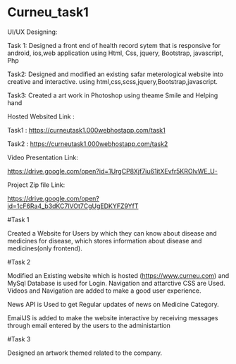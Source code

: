 # Curneu_task1

UI/UX Designing:

Task 1:
Designed a front end of health record sytem that is responsive for android, ios,web application
using Html, Css, jquery, Bootstrap, javascript, Php

Task2:
Designed and modified an existing safar meterological website into creative and interactive.
using html,css,scss,jquery,Bootstrap,javascript.

Task3:
Created a art work in Photoshop using theame Smile and Helping hand

Hosted Websited Link :

Task1 : https://curneutask1.000webhostapp.com/task1

Task2 : https://curneutask1.000webhostapp.com/task2

Video Presentation Link:

https://drive.google.com/open?id=1UrgCP8Xjf7iu61itXEvfr5KROlvWE_U-

Project Zip file Link:

https://drive.google.com/open?id=1cF6Ra4_b3dKC7lVOt7CgUgEDKYFZ9YfT


#Task 1

Created a Website for Users by which they can know about disease and medicines for disease, which stores information about disease and medicines(only frontend).

#Task 2

Modified an Existing website which is hosted (https://www.curneu.com) and MySql Database is used for Login. Navigation and attarctive CSS are Used. Videos and Navigation are added to make a good user experience.

News API is Used to get Regular updates of news on Medicine Category.

EmailJS is added to make the website interactive by receiving messages through email entered by the users to the administartion

#Task 3

Designed an artwork themed related to the company.
